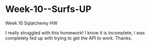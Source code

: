 # Week-10--Surfs-UP
Week 10 Sqlalchemy HW
<p>I really struggled with this homework! I know it is incomplete, I was completely fed up with trying to get the API to work. Thanks.</p>

